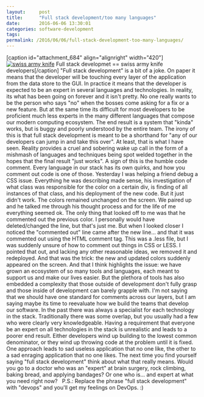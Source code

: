 ```yaml
---
layout:     post
title:      "Full stack development/too many languages"
date:       2016-06-06 13:30:01
categories: software-development
tags:  
permalink: /2016/06/06/full-stack-development-too-many-languages/
---
```

[caption id="attachment_684" align="alignright" width="420"][![swiss army knife](https://ironboundsoftware.com/blog/wp-content/uploads/2016/05/5363518281_08a67f9644_b-420x279.jpg)](https://ironboundsoftware.com/blog/wp-content/uploads/2016/05/5363518281_08a67f9644_b.jpg) Full stack developmet == swiss army knife developers[/caption] "Full stack development" is a bit of a joke. On paper it means that the developer will be touching every layer of the application from the data store to the GUI. In practice it means that the developer is expected to be an expert in several languages and technologies. In reality, its what has been going on forever and it isn't pretty.  No one really wants to be the person who says "no" when the bosses come asking for a fix or a new feature. But at the same time its difficult for most developers to be proficient much less experts in the many different languages that compose our modern computing ecosystem. The end result is a system that "kinda" works, but is buggy and poorly understood by the entire team. The irony of this is that full stack development is meant to be a shorthand for "any of our developers can jump in and take this over". At least, that is what I have seen. Reality provides a cruel and sobering wake up call in the form of a mishmash of languages and techniques being spot welded together in the hopes that the final result "just works". A sign of this is the humble code comment. Every language in our stack has its own quirks, and how you comment out code is one of those. Yesterday I was helping a friend debug a CSS issue. Everything he was describing made sense, his investigation of what class was responsible for the color on a certain div, is finding of all instances of that class, and his deployment of the new code. But it just didn't work. The colors remained unchanged on the screen. We paired up and he talked me through his thought process and for the life of me everything seemed ok. The only thing that looked off to me was that he commented out the previous color. I personally would have deleted/changed the line, but that's just me. But when I looked closer I noticed the "commented out" line came after the new line... and that it was commented out using the HTML comment tag. This was a .less file, but I was suddenly unsure of how to comment out things in CSS or LESS. I pointed that out, and lacking any other reasonable ideas, we removed it and redeployed. And that was the trick: the new and updated colors suddenly appeared on the screen. And that I think highlights the issue: we have grown an ecosystem of so many tools and languages, each meant to support us and make our lives easier. But the plethora of tools has also embedded a complexity that those outside of development don't fully grasp and those inside of development can barely grapple with. I'm not saying that we should have one standard for comments across our layers, but I am saying maybe its time to reevaluate how we build the teams that develop our software. In the past there was always a specialist for each technology in the stack. Traditionally there was some overlap, but you usually had a few who were clearly very knowledgeable. Having a requirement that everyone be an expert on all technologies in the stack is unrealistic and leads to a poorer end result. Either developers wind up building to the lowest common denominator, or they wind up throwing code at the problem until it is fixed. One approach leads to sad useless application that no one like, the other to a sad enraging application that no one likes. The next time you find yourself saying "full stack development" think about what that really means. Would you go to a doctor who was an "expert" at brain surgery, rock climbing, baking bread, and applying bandages? Or one who is... and expert at what you need right now?   P.S.: Replace the phrase "full stack development" with "devops" and you'll get my feelings on DevOps. :)
